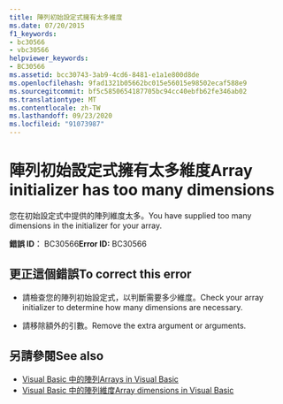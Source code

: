 ```yaml
---
title: 陣列初始設定式擁有太多維度
ms.date: 07/20/2015
f1_keywords:
- bc30566
- vbc30566
helpviewer_keywords:
- BC30566
ms.assetid: bcc30743-3ab9-4cd6-8481-e1a1e800d8de
ms.openlocfilehash: 9fad1321b05662bc015e56015e98502ecaf588e9
ms.sourcegitcommit: bf5c5850654187705bc94cc40ebfb62fe346ab02
ms.translationtype: MT
ms.contentlocale: zh-TW
ms.lasthandoff: 09/23/2020
ms.locfileid: "91073987"
---
```

# <a name="array-initializer-has-too-many-dimensions"></a><span data-ttu-id="aa1b3-102">陣列初始設定式擁有太多維度</span><span class="sxs-lookup"><span data-stu-id="aa1b3-102">Array initializer has too many dimensions</span></span>

<span data-ttu-id="aa1b3-103">您在初始設定式中提供的陣列維度太多。</span><span class="sxs-lookup"><span data-stu-id="aa1b3-103">You have supplied too many dimensions in the initializer for your array.</span></span>  
  
 <span data-ttu-id="aa1b3-104">**錯誤 ID︰** BC30566</span><span class="sxs-lookup"><span data-stu-id="aa1b3-104">**Error ID:** BC30566</span></span>  
  
## <a name="to-correct-this-error"></a><span data-ttu-id="aa1b3-105">更正這個錯誤</span><span class="sxs-lookup"><span data-stu-id="aa1b3-105">To correct this error</span></span>  
  
- <span data-ttu-id="aa1b3-106">請檢查您的陣列初始設定式，以判斷需要多少維度。</span><span class="sxs-lookup"><span data-stu-id="aa1b3-106">Check your array initializer to determine how many dimensions are necessary.</span></span>  
  
- <span data-ttu-id="aa1b3-107">請移除額外的引數。</span><span class="sxs-lookup"><span data-stu-id="aa1b3-107">Remove the extra argument or arguments.</span></span>  
  
## <a name="see-also"></a><span data-ttu-id="aa1b3-108">另請參閱</span><span class="sxs-lookup"><span data-stu-id="aa1b3-108">See also</span></span>

- [<span data-ttu-id="aa1b3-109">Visual Basic 中的陣列</span><span class="sxs-lookup"><span data-stu-id="aa1b3-109">Arrays in Visual Basic</span></span>](../programming-guide/language-features/arrays/index.md)
- [<span data-ttu-id="aa1b3-110">Visual Basic 中的陣列維度</span><span class="sxs-lookup"><span data-stu-id="aa1b3-110">Array dimensions in Visual Basic</span></span>](../programming-guide/language-features/arrays/array-dimensions.md)

